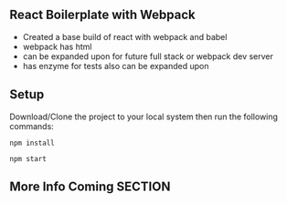 ## React Boilerplate with Webpack

- Created a base build of react with webpack and babel 
- webpack has html 
- can be expanded upon for future full stack or webpack dev server
- has enzyme for tests also can be expanded upon

## Setup
Download/Clone the project to your local system then run the following commands:
```
npm install
```

```
npm start
```
## More Info Coming SECTION 
